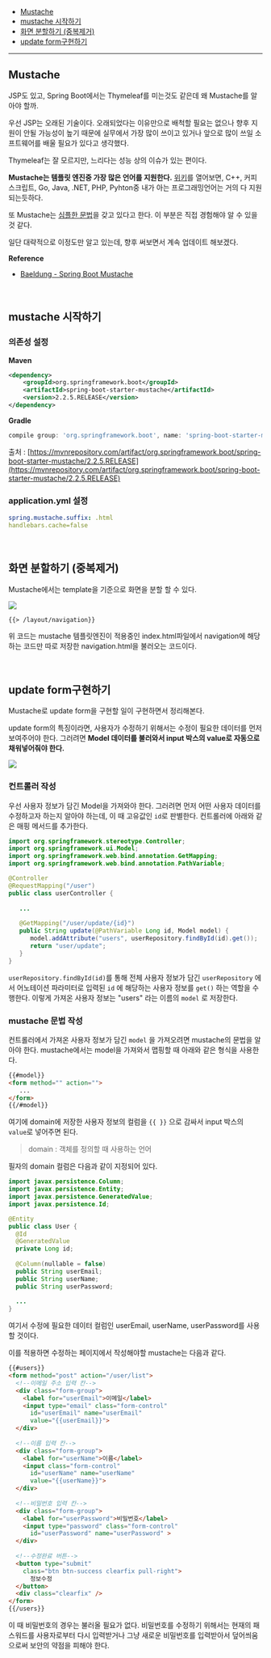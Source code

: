 - [Mustache](#mustache)
- [mustache 시작하기](#getting-started)
- [화면 분할하기 (중복제거)](#refactor)
- [update form구현하기](#update-form)

<hr>

## <a name="mustache"></a>Mustache

JSP도 있고, Spring Boot에서는 Thymeleaf를 미는것도 같은데 왜 Mustache를 알아야 할까.

우선 JSP는 오래된 기술이다. 오래되었다는 이유만으로 배척할 필요는 없으나 향후 지원이 안될 가능성이 높기 때문에 실무에서 가장 많이 쓰이고 있거나 앞으로 많이 쓰일 소프트웨어를 배울 필요가 있다고 생각했다.

Thymeleaf는 잘 모르지만, 느리다는 성능 상의 이슈가 있는 편이다.

**Mustache는 템플릿 엔진중 가장 많은 언어를 지원한다.** [위키](https://en.wikipedia.org/wiki/Web_template_system#Server-side_systems)를 열어보면, C++, 커피스크립트, Go, Java, .NET, PHP, Pyhton중 내가 아는 프로그래밍언어는 거의 다 지원되는듯하다.

또 Mustache는 [심플한 문법](https://mustache.github.io/mustache.5.html)을 갖고 있다고 한다. 이 부분은 직접 경험해야 알 수 있을 것 같다.

일단 대략적으로 이정도만 알고 있는데, 향후 써보면서 계속 업데이트 해보겠다.

**Reference**

- [Baeldung - Spring Boot Mustache](https://www.baeldung.com/spring-boot-mustache)

<br>

## <a name="getting-started"></a>mustache 시작하기

### 의존성 설정

**Maven**

~~~xml
<dependency>
    <groupId>org.springframework.boot</groupId>
    <artifactId>spring-boot-starter-mustache</artifactId>
    <version>2.2.5.RELEASE</version>
</dependency>
~~~

**Gradle**

~~~gradle
compile group: 'org.springframework.boot', name: 'spring-boot-starter-mustache', version: '2.2.5.RELEASE'
~~~

출처 : [https://mvnrepository.com/artifact/org.springframework.boot/spring-boot-starter-mustache/2.2.5.RELEASE](https://mvnrepository.com/artifact/org.springframework.boot/spring-boot-starter-mustache/2.2.5.RELEASE)



### application.yml 설정

~~~yml
spring.mustache.suffix: .html
handlebars.cache=false
~~~

<br>

## <a name="refactor"></a>화면 분할하기 (중복제거)

Mustache에서는 template을 기준으로 화면을 분할 할 수 있다. 

![](https://lh3.googleusercontent.com/AXhc9FWyKXqmwRmW7oRIasjuJTp-xFaYqJg6IXR5MziUxb6romqiAYbaJnVmWjx3mRTZVReJKidupb77g16e2B1zrHxVGM6paQ-qFiekO5QAgaBZT8O6VIKzPfXWx_hpbmQdsD2iqYe2XR8gnlQCjAcdvNoX1xmoWG3Oj5hieTyR8T6z8cbq2tLAjDSI67AtZ4mZ3BIbNiQD-CC3VpyGPJVd0OVy2Y3fHgkCT_ulJchDyQzSx8UQdl5LSsriVWx4i07E32SGeHU8KIrDE6VcLVGxEq7tNfkVuGEUkkbFeudzddqrzdWg-E0ZfOeA4DNa2noegecpgc8IlvaK1XCjeP0--z5k0bg55gkiARWg9YpDXtJ7T101wap_SMZrMtDmAYR__MZuOQlBrsMIcc76aZ1kKnEYuYnDT1-de981LQBQrRDESku-X_-jijUZVMjSH4CZP-geDc5_ZYNWyECoWCU3HSsePCxzY8rPCY-fxwLpqRdVqBvU2k5ziz4HKwM3aTmUiPSzfiILt6OvYIaCXil2xreHIV3_Y2RooZJfGXxBSRoYNS8oCrq_sYw0H_V319mng_CncdCY_6Ks4gJFL9zBakhGSHgpaFc4zUXHYx2K1A2q-gRgxXP5JwoGjhYDmi0fNA9sfmGcxmZzN3CGlndkCEBk4srxz_AveCq2qsfxejrYj7XaK8YwPKmNYmqCPg0-7uJegVU03-fbZmIM-p79o0LhI9WYpnR9zjFTKGKqO90a=w182-h164-no)

~~~html
{{> /layout/navigation}}
~~~

위 코드는 mustache 템플릿엔진이 적용중인 index.html파일에서 navigation에 해당하는 코드만 따로 저장한 navigation.html을 불러오는 코드이다.

<br>

## <a name="update-form"></a>update form구현하기

Mustache로 update form을 구현할 일이 구현하면서 정리해본다. 

update form의 특징이라면, 사용자가 수정하기 위해서는 수정이 필요한 데이터를 먼저 보여주어야 한다. 그러려면 **Model 데이터를 불러와서 input 박스의 value로 자동으로 채워넣어줘야 한다.**

![](https://lh3.googleusercontent.com/ssIh7W1r9qzkd2cSV41SjSieDEAfWs78UicriO1yeP2L5ATqWEHL5TfRvVZlvEzfaTaB2qntsVS8GXBx4yux8V_AGfbTpcpm8eyO3cicyIQxytqf63at6pVKCoJWo8YQ0erZaJQjf9PrvgpPpxv0BQ6674pR16jPH9RJeQCe85TkkXlkXNAzxS9BmU8uHRPWb8RPgkJDPHcbkdYgtY6pJFR2Yn64Aat8qYQ-DcZYOETth_SFoymPgBwxRYAQU1E_Nadr8l_hYJUmHRDoF6kp8nw7GcwfzFmxjTVukz8_LSdC6HEiHZALBSWC5PY9dg9uEj-guC71cX1UvkBIJyjFoOgd1C6naeNTvVw-viPwyagWrcnG18C2ONBpS9cKZAxNvz5d7M2gUjs_W6Me3yggMyL_QG4KdA6QrXr-I2fi4eeVEiOzeH9arzuwmXqPQxLTIhojPN8UcGogVj8IeodJKjWnYFZIk2ScED14ww4hqlAX0FCZQelpsgRAmF5ILAAl4Xi5uvi_ju5d6_l-boRxVOawXYy79qO9SnQMZUwKKAag8sGfZD23aVQ64p6JT2IpZpJXbAdqdfTJvGOMMJTNyEx1oWnXlR8ye3g8wWllbnMztVVbu9KLxaM1mH3LkBe-SPnuK2VkgyEk2WOVXtMMA3a_zvkx9zJv4ZeXU0FG4i7jdV6GlZVuyC9SJS_1O1gs76-NJXjgmdt5JxS4duibP8XLHyNl2LU5nvT6HsmKRv6UeHLK=w500-h188-no)



### 컨트롤러 작성

우선 사용자 정보가 담긴 Model을 가져와야 한다. 그러려면 먼저 어떤 사용자 데이터를 수정하고자 하는지 알아야 하는데, 이 때 고유값인 `id`로 판별한다. 컨트롤러에 아래와 같은 매핑 메서드를 추가한다. 

~~~java
import org.springframework.stereotype.Controller;
import org.springframework.ui.Model;
import org.springframework.web.bind.annotation.GetMapping;
import org.springframework.web.bind.annotation.PathVariable;

@Controller
@RequestMapping("/user")
public class userController {
  
   ...
   
   @GetMapping("/user/update/{id}")
   public String update(@PathVariable Long id, Model model) {
      model.addAttribute("users", userRepository.findById(id).get());
      return "user/update";
   }   
}
~~~

`userRepository.findById(id)`를 통해 전체 사용자 정보가 담긴 `userRepository` 에서 어노테이션 파라미터로 입력된 `id` 에 해당하는 사용자 정보를 `get()` 하는 역할을 수행한다. 이렇게 가져온 사용자 정보는 "users" 라는 이름의 `model` 로 저장한다. 



### mustache 문법 작성

컨트롤러에서 가져온 사용자 정보가 담긴 `model` 을 가져오려면 mustache의 문법을 알아야 한다. mustache에서는 model을 가져와서 맵핑할 때 아래와 같은 형식을 사용한다.

~~~html
{{#model}}
<form method="" action="">
   ...
</form>
{{/#model}}
~~~



여기에 domain에 저장한 사용자 정보의 컬럼을 `{{ }}` 으로 감싸서 input 박스의 `value`로 넣어주면 된다.

> domain : 객체를 정의할 때 사용하는 언어



필자의 domain 컬럼은 다음과 같이 지정되어 있다.

~~~java
import javax.persistence.Column;
import javax.persistence.Entity;
import javax.persistence.GeneratedValue;
import javax.persistence.Id;

@Entity
public class User {
  @Id
  @GeneratedValue
  private Long id;
	
  @Column(nullable = false)
  public String userEmail;
  public String userName;
  public String userPassword;
  
  ...
}
~~~

여기서 수정에 필요한 데이터 컬럼인 userEmail, userName, userPassword를 사용할 것이다.

이를 적용하면 수정하는 페이지에서 작성해야할 mustache는 다음과 같다.

~~~html
{{#users}}
<form method="post" action="/user/list">
  <!--이메일 주소 입력 칸-->
  <div class="form-group">
    <label for="userEmail">이메일</label>
    <input type="email" class="form-control" 
      id="userEmail" name="userEmail" 
      value="{{userEmail}}">
  </div>
      
  <!--이름 입력 칸-->
  <div class="form-group">
    <label for="userName">이름</label>
    <input class="form-control" 
      id="userName" name="userName" 
      value="{{userName}}">
  </div>
      
  <!--비밀번호 입력 칸-->
  <div class="form-group">
    <label for="userPassword">비밀번호</label>
    <input type="password" class="form-control" 
      id="userPassword" name="userPassword" >
  </div>
      
  <!--수정완료 버튼-->
  <button type="submit" 
    class="btn btn-success clearfix pull-right">
      정보수정
  </button>
  <div class="clearfix" />
</form>
{{/users}}
~~~

이 때 비밀번호의 경우는 불러올 필요가 없다. 비밀번호를 수정하기 위해서는 현재의 패스워드를 사용자로부터 다시 입력받거나 그냥 새로운 비밀번호를 입력받아서 덮어씌움으로써 보안의 약점을 피해야 한다.

<br>